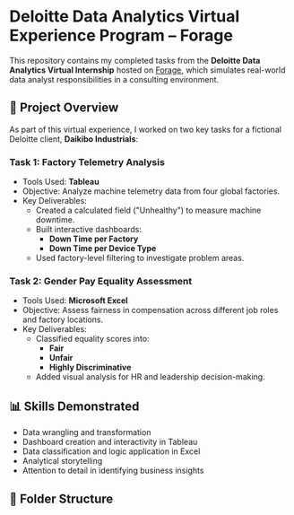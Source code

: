 # Deloitte Data Analytics Virtual Experience Program – Forage

This repository contains my completed tasks from the **Deloitte Data Analytics Virtual Internship** hosted on [Forage](https://www.theforage.com/), which simulates real-world data analyst responsibilities in a consulting environment.

## 📁 Project Overview

As part of this virtual experience, I worked on two key tasks for a fictional Deloitte client, **Daikibo Industrials**:

### Task 1: Factory Telemetry Analysis
- Tools Used: **Tableau**
- Objective: Analyze machine telemetry data from four global factories.
- Key Deliverables:
  - Created a calculated field ("Unhealthy") to measure machine downtime.
  - Built interactive dashboards:
    - **Down Time per Factory**
    - **Down Time per Device Type**
  - Used factory-level filtering to investigate problem areas.

### Task 2: Gender Pay Equality Assessment
- Tools Used: **Microsoft Excel**
- Objective: Assess fairness in compensation across different job roles and factory locations.
- Key Deliverables:
  - Classified equality scores into:
    - **Fair**
    - **Unfair**
    - **Highly Discriminative**
  - Added visual analysis for HR and leadership decision-making.

## 📊 Skills Demonstrated
- Data wrangling and transformation
- Dashboard creation and interactivity in Tableau
- Data classification and logic application in Excel
- Analytical storytelling
- Attention to detail in identifying business insights

## 📂 Folder Structure
